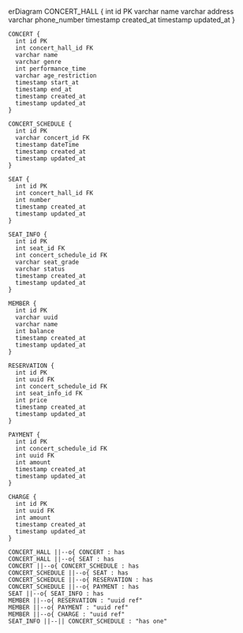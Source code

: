 erDiagram
    CONCERT_HALL {
      int id PK
      varchar name
      varchar address
      varchar phone_number
      timestamp created_at
      timestamp updated_at
    }

    CONCERT {
      int id PK
      int concert_hall_id FK
      varchar name
      varchar genre
      int performance_time
      varchar age_restriction
      timestamp start_at
      timestamp end_at
      timestamp created_at
      timestamp updated_at
    }

    CONCERT_SCHEDULE {
      int id PK
      varchar concert_id FK 
      timestamp dateTime
      timestamp created_at
      timestamp updated_at
    }

    SEAT {
      int id PK
      int concert_hall_id FK
      int number
      timestamp created_at
      timestamp updated_at
    }

    SEAT_INFO {
      int id PK
      int seat_id FK
      int concert_schedule_id FK
      varchar seat_grade 
      varchar status
      timestamp created_at
      timestamp updated_at
    }

    MEMBER {
      int id PK
      varchar uuid
      varchar name
      int balance
      timestamp created_at
      timestamp updated_at
    }

    RESERVATION {
      int id PK
      int uuid FK
      int concert_schedule_id FK
      int seat_info_id FK
      int price
      timestamp created_at
      timestamp updated_at
    }

    PAYMENT {
      int id PK
      int concert_schedule_id FK
      int uuid FK
      int amount
      timestamp created_at
      timestamp updated_at
    }

    CHARGE {
      int id PK
      int uuid FK
      int amount
      timestamp created_at
      timestamp updated_at
    }

    CONCERT_HALL ||--o{ CONCERT : has
    CONCERT_HALL ||--o{ SEAT : has
    CONCERT ||--o{ CONCERT_SCHEDULE : has
    CONCERT_SCHEDULE ||--o{ SEAT : has
    CONCERT_SCHEDULE ||--o{ RESERVATION : has
    CONCERT_SCHEDULE ||--o{ PAYMENT : has
    SEAT ||--o{ SEAT_INFO : has
    MEMBER ||--o{ RESERVATION : "uuid ref"
    MEMBER ||--o{ PAYMENT : "uuid ref"
    MEMBER ||--o{ CHARGE : "uuid ref"
    SEAT_INFO ||--|| CONCERT_SCHEDULE : "has one" 
